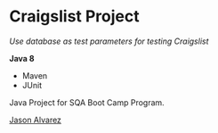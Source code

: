 # Craigslist Project

*Use database as test parameters for testing Craigslist*

**Java 8**

* Maven
* JUnit

Java Project for SQA Boot Camp Program. 

[Jason Alvarez](https://github.com/ajason13)
